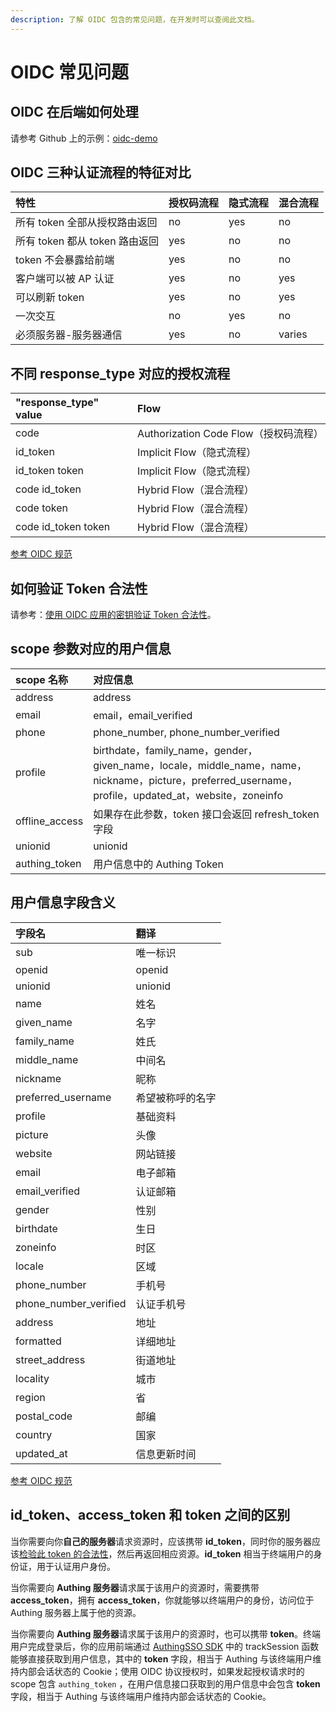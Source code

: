 ```yaml
---
description: 了解 OIDC 包含的常见问题，在开发时可以查阅此文档。
---
```


# OIDC 常见问题

## OIDC 在后端如何处理

请参考 Github 上的示例：[oidc-demo](https://github.com/Authing/oidc-demo)

## OIDC 三种认证流程的特征对比

| 特性 | 授权码流程 | 隐式流程 | 混合流程 |
| :--- | :--- | :--- | :--- |
| 所有 token 全部从授权路由返回 | no | yes | no |
| 所有 token 都从 token 路由返回 | yes | no | no |
| token 不会暴露给前端 | yes | no | no |
| 客户端可以被 AP 认证 | yes | no | yes |
| 可以刷新 token | yes | no | yes |
| 一次交互 | no | yes | no |
| 必须服务器-服务器通信 | yes | no | varies |

## 不同 response\_type 对应的授权流程

| "response\_type" value | Flow |
| :--- | :--- |
| code | Authorization Code Flow（授权码流程） |
| id\_token | Implicit Flow（隐式流程） |
| id\_token token | Implicit Flow（隐式流程） |
| code id\_token | Hybrid Flow（混合流程） |
| code token | Hybrid Flow（混合流程） |
| code id\_token token | Hybrid Flow（混合流程） |

[参考 OIDC 规范](https://openid.net/specs/openid-connect-core-1_0.html#Authentication)

## 如何验证 Token 合法性

请参考：[使用 OIDC 应用的密钥验证 Token 合法性](https://docs.authing.cn/authing/advanced/authentication/verify-jwt-token#oidc-secret-token)。

## scope 参数对应的用户信息

| scope 名称 | 对应信息 |
| :--- | :--- |
| address | address |
| email | email，email\_verified |
| phone | phone\_number, phone\_number\_verified |
| profile | birthdate，family\_name，gender，given\_name，locale，middle\_name，name，nickname，picture，preferred\_username，profile，updated\_at，website，zoneinfo |
| offline\_access | 如果存在此参数，token 接口会返回 refresh\_token 字段 |
| unionid | unionid |
| authing\_token | 用户信息中的 Authing Token |

## 用户信息字段含义

| 字段名 | 翻译 |
| :--- | :--- |
| sub | 唯一标识 |
| openid | openid |
| unionid | unionid |
| name | 姓名 |
| given\_name | 名字 |
| family\_name | 姓氏 |
| middle\_name | 中间名 |
| nickname | 昵称 |
| preferred\_username | 希望被称呼的名字 |
| profile | 基础资料 |
| picture | 头像 |
| website | 网站链接 |
| email | 电子邮箱 |
| email\_verified | 认证邮箱 |
| gender | 性别 |
| birthdate | 生日 |
| zoneinfo | 时区 |
| locale | 区域 |
| phone\_number | 手机号 |
| phone\_number\_verified | 认证手机号 |
| address | 地址 |
| formatted | 详细地址 |
| street\_address | 街道地址 |
| locality | 城市 |
| region | 省 |
| postal\_code | 邮编 |
| country | 国家 |
| updated\_at | 信息更新时间 |

[参考 OIDC 规范](https://openid.net/specs/openid-connect-core-1_0.html#StandardClaims)  


## id\_token、access\_token 和 token 之间的区别

当你需要向你**自己的服务器**请求资源时，应该携带 **id\_token**，同时你的服务器应该[检验此 token 的合法性](https://learn.authing.cn/authing/advanced/authentication/verify-jwt-token#oidc-secret-token)，然后再返回相应资源。**id\_token** 相当于终端用户的身份证，用于认证用户身份。

当你需要向 **Authing 服务器**请求属于该用户的资源时，需要携带 **access\_token**，拥有 **access\_token**，你就能够以终端用户的身份，访问位于 Authing 服务器上属于他的资源。

当你需要向 **Authing 服务器**请求属于该用户的资源时，也可以携带 **token**。终端用户完成登录后，你的应用前端通过 [AuthingSSO SDK](https://github.com/Authing/AuthingSSO) 中的 trackSession 函数能够直接获取到用户信息，其中的 **token** 字段，相当于 Authing 与该终端用户维持内部会话状态的 Cookie；使用 OIDC 协议授权时，如果发起授权请求时的 scope 包含 `authing_token` ，在用户信息接口获取到的用户信息中会包含 **token** 字段，相当于 Authing 与该终端用户维持内部会话状态的 Cookie。

